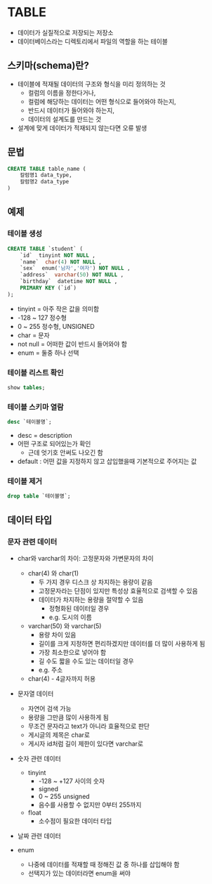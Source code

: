 # TABLE

- 데이터가 실질적으로 저장되는 저장소 
- 데이터베이스라는 디렉토리에서 파일의 역할을 하는 테이블 

## 스키마(schema)란?

- 테이블에 적재될 데이터의 구조와 형식을 미리 정의하는 것 
    - 컬럼의 이름을 정한다거나, 
    - 컬럼에 해당하는 데이터는 어떤 형식으로 들어와야 하는지,
    - 반드시 데이터가 들어와야 하는지,
    - 데이터의 설계도를 만드는 것
- 설계에 맞게 데이터가 적재되지 않는다면 오류 발생 

## 문법

```sql
CREATE TABLE table_name (
    칼럼명1 data_type,
    칼럼명2 data_type
)
```


## 예제

### 테이블 생성 

```sql
CREATE TABLE `student` (
    `id`  tinyint NOT NULL ,
    `name`  char(4) NOT NULL ,
    `sex`  enum('남자','여자') NOT NULL ,
    `address`  varchar(50) NOT NULL ,
    `birthday`  datetime NOT NULL ,
    PRIMARY KEY (`id`)
);
```

- tinyint = 아주 작은 값을 의미함 
- -128 ~ 127 정수형
- 0 ~ 255 정수형, UNSIGNED
- char = 문자 
- not null = 어떠한 값이 반드시 들어와야 함 
- enum = 둘중 하나 선택 


### 테이블 리스트 확인

```sql
show tables;
```

### 테이블 스키마 열람

```sql
desc `테이블명`; 
```

- desc = description
- 어떤 구조로 되어있는가 확인 
    - 근데 엇기호 안써도 나오긴 함
- default : 어떤 값을 지정하지 않고 삽입했을때 기본적으로 주어지는 값 

### 테이블 제거

```sql
drop table `테이블명`;
```

## 데이터 타입

### 문자 관련 데이터 

- char와 varchar의 차이: 고정문자와 가변문자의 차이
    - char(4) 와 char(1)
        - 두 가지 경우 디스크 상 차지하는 용량이 같음 
        - 고정문자라는 단점이 있지만 특성상 효율적으로 검색할 수 있음
        - 데이터가 차지하는 용량을 절약할 수 있음 
            - 정형화된 데이터일 경우 
            - e.g. 도시의 이름 
    - varchar(50) 와 varchar(5)
        - 용량 차이 있음
        - 길이를 크게 지정하면 편리하겠지만 데이터를 더 많이 사용하게 됨 
        - 가장 최소한으로 넣어야 함 
        - 길 수도 짧을 수도 있는 데이터일 경우
        - e.g. 주소 
    - char(4) - 4글자까지 허용

- 문자열 데이터 
    - 자연어 검색 가능
    - 용량을 그만큼 많이 사용하게 됨 
    - 무조건 문자라고 text가 아니라 효율적으로 판단
    - 게시글의 제목은 char로 
    - 게시자 id처럼 길이 제한이 있다면 varchar로

- 숫자 관련 데이터 
    - tinyint
        - -128 ~ +127 사이의 숫자
        - signed
        - 0 ~ 255 unsigned
        - 음수를 사용할 수 없지만 0부터 255까지
    - float
        - 소수점이 필요한 데이터 타입

- 날짜 관련 데이터 

- enum
    - 나중에 데이터를 적재할 때 정해진 값 중 하나를 삽입해야 함 
    - 선택지가 있는 데이터라면 enum을 써야
